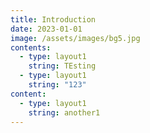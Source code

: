 ```yaml
---
title: Introduction
date: 2023-01-01
image: /assets/images/bg5.jpg
contents:
  - type: layout1
    string: TEsting
  - type: layout1
    string: "123"
content:
  - type: layout1
    string: another1
---
```

